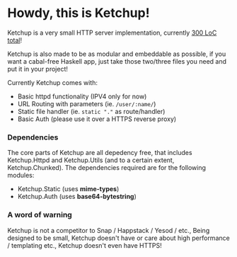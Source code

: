 # Howdy, this is Ketchup!

Ketchup is a very small HTTP server implementation, currently [300 LoC total](http://ix.io/gkV)!

Ketchup is also made to be as modular and embeddable as possible, if you want a cabal-free Haskell app, just take those two/three files you need and put it in your project!

Currently Ketchup comes with:

- Basic httpd functionality (IPV4 only for now)
- URL Routing with parameters (ie. `/user/:name/`)
- Static file handler (ie. `static "."` as route/handler)
- Basic Auth (please use it over a HTTPS reverse proxy)

### Dependencies

The core parts of Ketchup are all depedency free, that includes Ketchup.Httpd and Ketchup.Utils (and to a certain extent, Ketchup.Chunked).
The dependencies required are for the following modules:

- Ketchup.Static (uses **mime-types**)
- Ketchup.Auth (uses **base64-bytestring**)

### A word of warning

Ketchup is not a competitor to Snap / Happstack / Yesod / etc., Being designed to be small, Ketchup doesn't have or care about high performance / templating etc., Ketchup doesn't even have HTTPS!
